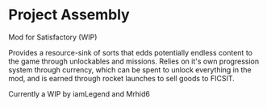 # Project Assembly
Mod for Satisfactory (WIP)

Provides a resource-sink of sorts that edds potentially endless content to the game through unlockables and missions.
Relies on it's own progression system through currency, which can be spent to unlock everything in the mod, and is earned through rocket launches to sell goods to FICSIT.

Currently a WIP by iamLegend and Mrhid6
